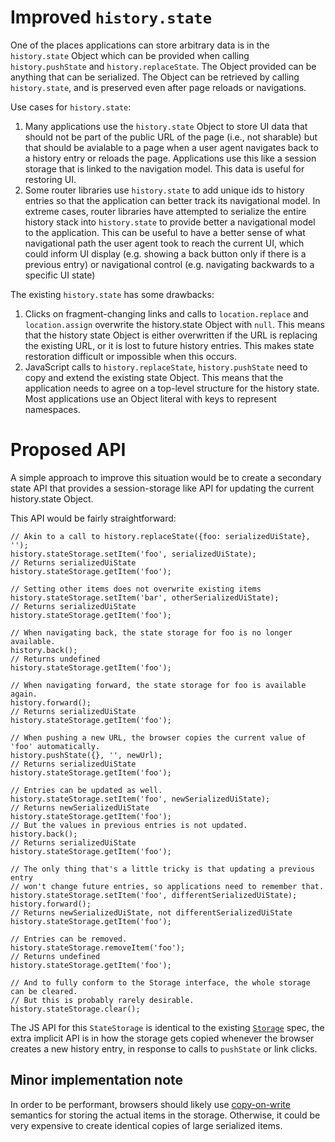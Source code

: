 # Improved `history.state`

One of the places applications can store arbitrary data is in the `history.state` Object which can be provided when calling `history.pushState` and `history.replaceState`. The Object provided can be anything that can be serialized. The Object can be retrieved by calling `history.state`, and is preserved even after page reloads or navigations.

Use cases for `history.state`:
1. Many applications use the `history.state` Object to store UI data that should not be part of the public URL of the page (i.e., not sharable) but that should be avialable to a page when a user agent navigates back to a history entry or reloads the page. Applications use this like a session storage that is linked to the navigation model. This data is useful for restoring UI.
2. Some router libraries use `history.state` to add unique ids to history entries so that the application can better track its navigational model. In extreme cases, router libraries have attempted to serialize the entire history stack into `history.state` to provide better a navigational model to the application. This can be useful to have a better sense of what navigational path the user agent took to reach the current UI, which could inform UI display (e.g. showing a back button only if there is a previous entry) or navigational control (e.g. navigating backwards to a specific UI state)

The existing `history.state` has some drawbacks:
1. Clicks on fragment-changing links and calls to `location.replace` and `location.assign` overwrite the history.state Object with `null`. This means that the history state Object is either overwritten if the URL is replacing the existing URL, or it is lost to future history entries. This makes state restoration difficult or impossible when this occurs.
2. JavaScript calls to `history.replaceState`, `history.pushState` need to copy and extend the existing state Object. This means that the application needs to agree on a top-level structure for the history state. Most applications use an Object literal with keys to represent namespaces.

# Proposed API

A simple approach to improve this situation would be to create a secondary state API that provides a session-storage like API for updating the current history.state Object.

This API would be fairly straightforward:

```
// Akin to a call to history.replaceState({foo: serializedUiState}, '');
history.stateStorage.setItem('foo', serializedUiState);
// Returns serializedUiState
history.stateStorage.getItem('foo');

// Setting other items does not overwrite existing items
history.stateStorage.setItem('bar', otherSerializedUiState);
// Returns serializedUiState
history.stateStorage.getItem('foo');

// When navigating back, the state storage for foo is no longer available.
history.back();
// Returns undefined
history.stateStorage.getItem('foo');

// When navigating forward, the state storage for foo is available again.
history.forward();
// Returns serializedUiState
history.stateStorage.getItem('foo');

// When pushing a new URL, the browser copies the current value of 'foo' automatically.
history.pushState({}, '', newUrl);
// Returns serializedUiState
history.stateStorage.getItem('foo');

// Entries can be updated as well.
history.stateStorage.setItem('foo', newSerializedUiState);
// Returns newSerializedUiState
history.stateStorage.getItem('foo');
// But the values in previous entries is not updated.
history.back();
// Returns serializedUiState
history.stateStorage.getItem('foo');

// The only thing that's a little tricky is that updating a previous entry
// won't change future entries, so applications need to remember that.
history.stateStorage.setItem('foo', differentSerializedUiState);
history.forward();
// Returns newSerializedUiState, not differentSerializedUiState
history.stateStorage.getItem('foo');

// Entries can be removed.
history.stateStorage.removeItem('foo');
// Returns undefined
history.stateStorage.getItem('foo');

// And to fully conform to the Storage interface, the whole storage can be cleared.
// But this is probably rarely desirable.
history.stateStorage.clear();
```

The JS API for this `StateStorage` is identical to the existing [`Storage`](https://developer.mozilla.org/en-US/docs/Web/API/Storage) spec, the extra implicit API is in how the storage gets copied whenever the browser creates a new history entry, in response to calls to `pushState` or link clicks.

## Minor implementation note
In order to be performant, browsers should likely use [copy-on-write](https://en.wikipedia.org/wiki/Copy-on-write) semantics for storing the actual items in the storage. Otherwise, it could be very expensive to create identical copies of large serialized items.
